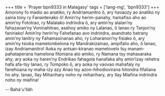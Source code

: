 +++
title = 'Prayer bpn9333 in Malagasy'
tags = ['lang-mg', 'bpn9333']
+++
Amorony fo madio ao anatiko, ry Andriamanitro ô, ary havaozy ao anatiko ny saina tony ry Fanantenako ô! Amin’ny herim-panahy, hamafiso aho ao amin’ny Fototrao, ry Malalako indrindra ô,  ary amin’ny alalan’ny fahazavan’ny Voninahitrao, asehoy amiko ny Lalanao, ô Ianao ry Tanjon’ny faniriako! Amin’ny herin’ny Fahefanao avo indrindra, asandrato hatrany amin’ny lanitry ny Fahamasinanao aho, ry Loharanon’ny fisiako ô, ary amin’ny tsioka mamelombelona ny Mandrakizainao, ampifalio aho, ô Ianao, izay Andriamanitro! Aoka ny antsan-kiranao mamelovelo tsy manam-pahataperana  hamelona fitoniana ato amiko, ry Namana tsy mahasaraka ahy; ary aoka ny haren’ny Endrikao fahagola hanafaka ahy amin’izay rehetra hafa afa-tsy Ianao,  ry Tompoko ô, ary aoka ny vaovao mahafaly ny fanehoana ny maha-izy azy Anao tsy azon-hihodiovirana hitondra fifaliana ho ahy. Ianao, Ilay Miharihary noho ny miharihary,  ary Ilay Miafina indrindra noho ny miafina!

-- Bahá'u'lláh
